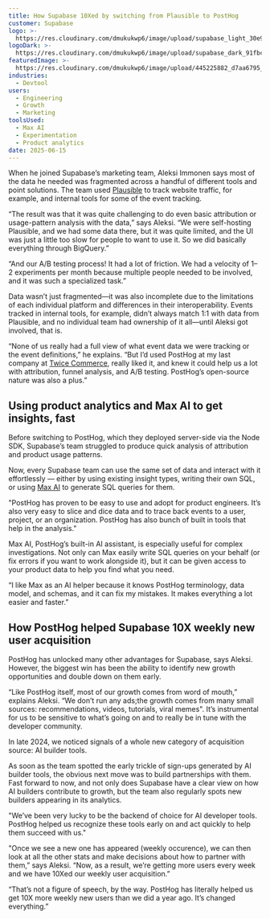 ```yaml
---
title: How Supabase 10Xed by switching from Plausible to PostHog
customer: Supabase
logo: >-
  https://res.cloudinary.com/dmukukwp6/image/upload/supabase_light_30e9fe4a90.png
logoDark: >-
  https://res.cloudinary.com/dmukukwp6/image/upload/supabase_dark_91fbc944e4.png
featuredImage: >-
  https://res.cloudinary.com/dmukukwp6/image/upload/445225882_d7aa6795_3350_4e88_9ca7_091c61e86e39_0ed5ee1f16.jpg
industries:
  - Devtool
users:
  - Engineering
  - Growth
  - Marketing
toolsUsed:
  - Max AI
  - Experimentation
  - Product analytics
date: 2025-06-15
---
```


When he joined Supabase’s marketing team, Aleksi Immonen says most of the data he needed was fragmented across a handful of different tools and point solutions. The team used [Plausible](https://posthog.com/blog/posthog-vs-plausible) to track website traffic, for example, and internal tools for some of the event tracking. 

“The result was that it was quite challenging to do even basic attribution or usage-pattern analysis with the data,” says Aleksi. “We were self-hosting Plausible, and we had some data there, but it was quite limited, and the UI was just a little too slow for people to want to use it. So we did basically everything through BigQuery.”

“And our A/B testing process! It had a lot of friction. We had a velocity of 1–2 experiments per month because multiple people needed to be involved, and it was such a specialized task.”

Data wasn’t just fragmented—it was also incomplete due to the limitations of each individual platform and differences in their interoperability. Events tracked in internal tools, for example, didn’t always match 1:1 with data from Plausible, and no individual team had ownership of it all—until Aleksi got involved, that is.

“None of us really had a full view of what event data we were tracking or the event definitions,” he explains. “But I’d used PostHog at my last company at [Twice Commerce](https://www.twicecommerce.com/), really liked it, and knew it could help us a lot with attribution, funnel analysis, and A/B testing. PostHog’s open-source nature was also a plus.” 

<BorderWrapper>
<Quote
    imageSource="/images/customers/aleksi.jpg"
    size="md"
    name="Aleksi Immonen"
    title="Growth Marketer, Supabase"
    quote={`“I think PostHog is just super. It’s great for data collection, A/B testing, and web analytics. Plus, I also just really love James’ meme game.`}
/>
</BorderWrapper>

## Using product analytics and Max AI to get insights, fast

Before switching to PostHog, which they deployed server-side via the Node SDK, Supabase’s team struggled to produce quick analysis of attribution and product usage patterns.

Now, every Supabase team can use the same set of data and interact with it effortlessly — either by using existing insight types, writing their own SQL, or using [Max AI](/max) to generate SQL queries for them.

"PostHog has proven to be easy to use and adopt for product engineers. It’s also very easy to slice and dice data and to trace back events to a user, project, or an organization. PostHog has also bunch of built in tools that help in the analysis."

Max AI, PostHog’s built-in AI assistant, is especially useful for complex investigations. Not only can Max easily write SQL queries on your behalf (or fix errors if you want to work alongside it), but it can be given access to your product data to help you find what you need. 

“I like Max as an AI helper because it knows PostHog terminology, data model, and schemas, and it can fix my mistakes. It makes everything a lot easier and faster.”

## How PostHog helped Supabase 10X weekly new user acquisition

PostHog has unlocked many other advantages for Supabase, says Aleksi. However, the biggest win has been the ability to identify new growth opportunities and double down on them early.

“Like PostHog itself, most of our growth comes from word of mouth,” explains Aleksi. “We don’t run any ads;the growth comes from many small sources: recommendations, videos, tutorials, viral memes". It’s instrumental for us to be sensitive to what’s going on and to really be in tune with the developer community.

In late 2024, we noticed signals of a whole new category of acquisition source: AI builder tools.

As soon as the team spotted the early trickle of sign-ups generated by AI builder tools, the obvious next move was to build partnerships with them. Fast forward to now, and not only does Supabase have a clear view on how AI builders contribute to growth, but the team also regularly spots new builders appearing in its analytics.

"We’ve been very lucky to be the backend of choice for AI developer tools. PostHog helped us recognize these tools early on and act quickly to help them succeed with us."

"Once we see a new one has appeared (weekly occurence), we can then look at all the other stats and make decisions about how to partner with them,” says Aleksi. “Now, as a result, we’re getting more users every week and we have 10Xed our weekly user acquisition.”

“That’s not a figure of speech, by the way. PostHog has literally helped us get 10X more weekly new users than we did a year ago. It’s changed everything.”
